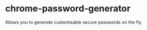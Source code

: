 chrome-password-generator
=========================

Allows you to generate customisable secure passwords on the fly.
